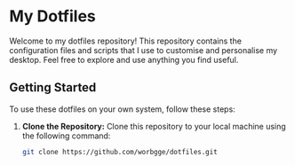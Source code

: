 # My Dotfiles

Welcome to my dotfiles repository! This repository contains the configuration files and scripts that I use to customise and personalise my desktop. Feel free to explore and use anything you find useful.

## Getting Started

To use these dotfiles on your own system, follow these steps:

1. **Clone the Repository:** Clone this repository to your local machine using the following command:
   
   ```sh
   git clone https://github.com/worbgge/dotfiles.git

